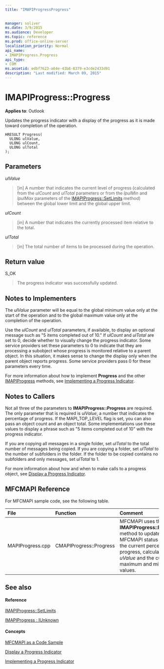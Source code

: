 ```yaml
---
title: "IMAPIProgressProgress"
 
 
manager: soliver
ms.date: 3/9/2015
ms.audience: Developer
ms.topic: reference
ms.prod: office-online-server
localization_priority: Normal
api_name:
- IMAPIProgress.Progress
api_type:
- COM
ms.assetid: edbf7623-a64e-43b8-8379-e3cde2433d91
description: "Last modified: March 09, 2015"
---
```


# IMAPIProgress::Progress

  
  
**Applies to**: Outlook 
  
Updates the progress indicator with a display of the progress as it is made toward completion of the operation. 
  
```
HRESULT Progress(
  ULONG ulValue,
  ULONG ulCount,
  ULONG ulTotal
);
```

## Parameters

 _ulValue_
  
> [in] A number that indicates the current level of progress (calculated from the  _ulCount_ and  _ulTotal_ parameters or from the  _lpulMin_ and  _lpulMax_ parameters of the [IMAPIProgress::SetLimits](imapiprogress-setlimits.md) method) between the global lower limit and the global upper limit. 
    
 _ulCount_
  
> [in] A number that indicates the currently processed item relative to the total.
    
 _ulTotal_
  
> [in] The total number of items to be processed during the operation.
    
## Return value

S_OK 
  
> The progress indicator was successfully updated.
    
## Notes to Implementers

The  _ulValue_ parameter will be equal to the global minimum value only at the start of the operation and to the global maximum value only at the completion of the operation. 
  
Use the  _ulCount_ and  _ulTotal_ parameters, if available, to display an optional message such as "5 items completed out of 10." If  _ulCount_ and  _ulTotal_ are set to 0, decide whether to visually change the progress indicator. Some service providers set these parameters to 0 to indicate that they are processing a subobject whose progress is monitored relative to a parent object. In this situation, it makes sense to change the display only when the parent object reports progress. Some service providers pass 0 for these parameters every time. 
  
For more information about how to implement **Progress** and the other [IMAPIProgress](imapiprogressiunknown.md) methods, see [Implementing a Progress Indicator](implementing-a-progress-indicator.md).
  
## Notes to Callers

Not all three of the parameters to **IMAPIProgress::Progress** are required. The only parameter that is required is  _ulValue_, a number that indicates the percentage of progress. If the MAPI_TOP_LEVEL flag is set, you can also pass an object count and an object total. Some implementations use these values to display a phrase such as "5 items completed out of 10" with the progress indicator. 
  
If you are copying all messages in a single folder, set  _ulTotal_ to the total number of messages being copied. If you are copying a folder, set  _ulTotal_ to the number of subfolders in the folder. If the folder to be copied contains no subfolders and only messages, set  _ulTotal_ to 1. 
  
For more information about how and when to make calls to a progress object, see [Display a Progress Indicator](how-to-display-a-progress-indicator.md).
  
## MFCMAPI Reference

For MFCMAPI sample code, see the following table.
  
|**File**|**Function**|**Comment**|
|:-----|:-----|:-----|
|MAPIProgress.cpp  <br/> |CMAPIProgress::Progress  <br/> |MFCMAPI uses the **IMAPIProgress::Progress** method to update the MFCMAPI status bar with the current percentage of progress, calculated from  _uValue_ and the current maximum and minimum values.  <br/> |
   
## See also

#### Reference

[IMAPIProgress::SetLimits](imapiprogress-setlimits.md)
  
[IMAPIProgress : IUnknown](imapiprogressiunknown.md)
#### Concepts

[MFCMAPI as a Code Sample](mfcmapi-as-a-code-sample.md)
  
[Display a Progress Indicator](how-to-display-a-progress-indicator.md)
  
[Implementing a Progress Indicator](implementing-a-progress-indicator.md)

